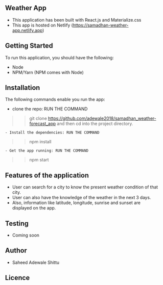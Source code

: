 
## Weather App
  - This application has been built with React.js and Materialize.css
  - This app is hosted on Netlify (https://samadhan-weather-app.netlify.app)

## Getting Started
To run this application, you should have the following:
- Node
- NPM/Yarn (NPM comes with Node)

## Installation
The following commands enable you run the app:
- clone the repo: RUN THE COMMAND

>> git clone  https://github.com/adewale2018/samadhan_weather-forecast_app
 and then cd into the project directory.
```
- Install the dependencies: RUN THE COMMAND
```
>> npm install 
```
- Get the app running: RUN THE COMMAND
```
>> npm start


## Features of the application
  - User can search for a city to know the present weather condition of    that city.
  - User can also have the knowledge of the weather in the next 3 days.
  - Also, information like latitude, longitude, sunrise and sunset are displayed on the app.
  
  
## Testing
  - Coming soon
  
## Author
  - Saheed Adewale Shittu

## Licence
